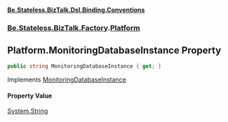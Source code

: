 #### [Be.Stateless.BizTalk.Dsl.Binding.Conventions](README.md 'README')
### [Be.Stateless.BizTalk.Factory](Be.Stateless.BizTalk.Factory.md 'Be.Stateless.BizTalk.Factory').[Platform](Platform.md 'Be.Stateless.BizTalk.Factory.Platform')

## Platform.MonitoringDatabaseInstance Property

```csharp
public string MonitoringDatabaseInstance { get; }
```

Implements [MonitoringDatabaseInstance](IProvideDatabaseNames.MonitoringDatabaseInstance.md 'Be.Stateless.BizTalk.Dsl.Environment.Settings.Convention.IProvideDatabaseNames.MonitoringDatabaseInstance')

#### Property Value
[System.String](https://docs.microsoft.com/en-us/dotnet/api/System.String 'System.String')
